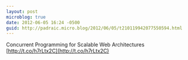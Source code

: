 ```yaml
---
layout: post
microblog: true
date: 2012-06-05 16:24 -0500
guid: http://padraic.micro.blog/2012/06/05/t210119942077550594.html
---
```

Concurrent Programming for Scalable Web Architectures [http://t.co/h7rLtx2C](http://t.co/h7rLtx2C)
